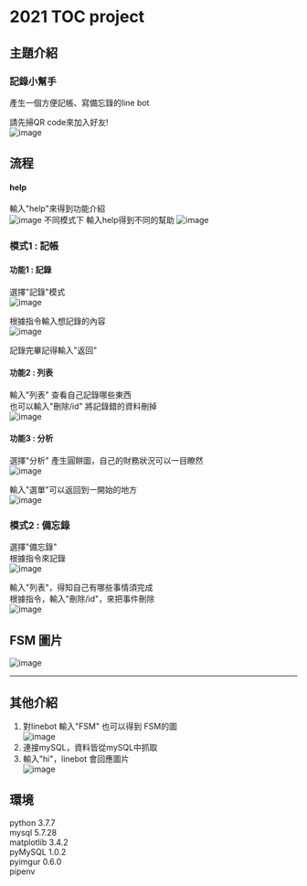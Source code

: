 # 2021 TOC project

## 主題介紹
### 記錄小幫手
產生一個方便記帳、寫備忘錄的line bot<br>

請先掃QR code來加入好友!<br>
![image](https://github.com/DouCharles/TOC_final_project/blob/master/img/QR.PNG)

## 流程
#### help
輸入"help"來得到功能介紹<br>
![image](https://github.com/DouCharles/TOC_final_project/blob/master/img/help.jpg)
不同模式下 輸入help得到不同的幫助
![image](https://github.com/DouCharles/TOC_final_project/blob/master/img/help2.jpg)

### 模式1 : 記帳
#### 功能1 : 記錄
選擇"記錄"模式<br>
![image](https://github.com/DouCharles/TOC_final_project/blob/master/img/記錄.jpg)

根據指令輸入想記錄的內容<br>
![image](https://github.com/DouCharles/TOC_final_project/blob/master/img/記錄中.jpg)

記錄完畢記得輸入"返回"<br>

#### 功能2 : 列表
輸入"列表" 查看自己記錄哪些東西<br>
也可以輸入"刪除/id" 將記錄錯的資料刪掉<br>
![image](https://github.com/DouCharles/TOC_final_project/blob/master/img/記錄-列表.jpg)

#### 功能3 : 分析
選擇"分析"  產生圓餅圖，自己的財務狀況可以一目瞭然<br>
![image](https://github.com/DouCharles/TOC_final_project/blob/master/img/分析.jpg)

輸入"選單"可以返回到一開始的地方<br>
![image](https://github.com/DouCharles/TOC_final_project/blob/master/img/返回選單.jpg)

### 模式2 : 備忘錄
選擇"備忘錄"<br>
根據指令來記錄<br>
![image](https://github.com/DouCharles/TOC_final_project/blob/master/img/備忘錄.jpg)


輸入"列表"，得知自己有哪些事情須完成<br>
根據指令，輸入"刪除/id"，來把事件刪除<br>
![image](https://github.com/DouCharles/TOC_final_project/blob/master/img/備忘錄-列表刪除.jpg)

## FSM 圖片

![image](https://github.com/DouCharles/TOC_final_project/blob/master/img/fsm.png)

---------------------------------------------------------------------------------------------------------
## 其他介紹
1. 對linebot 輸入"FSM" 也可以得到 FSM的圖<br>
![image](https://github.com/DouCharles/TOC_final_project/blob/master/img/fsm_linebot.jpg)
2. 連接mySQL，資料皆從mySQL中抓取<br>
3. 輸入"hi"，linebot 會回應圖片<br>
![image](https://github.com/DouCharles/TOC_final_project/blob/master/img/hi.jpg)


## 環境
python 3.7.7 <br>
mysql 5.7.28 <br>
matplotlib 3.4.2<br>
pyMySQL 1.0.2<br>
pyimgur 0.6.0<br>
pipenv<br>

